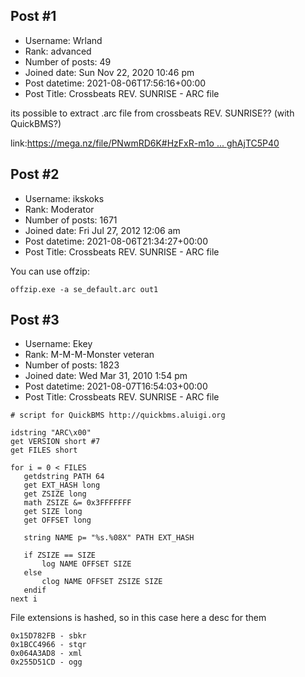 ## Post #1
- Username: Wrland
- Rank: advanced
- Number of posts: 49
- Joined date: Sun Nov 22, 2020 10:46 pm
- Post datetime: 2021-08-06T17:56:16+00:00
- Post Title: Crossbeats REV. SUNRISE - ARC file

its possible to extract .arc file from crossbeats REV. SUNRISE?? (with QuickBMS?)

link:[https://mega.nz/file/PNwmRD6K#HzFxR-m1o ... ghAjTC5P40](https://mega.nz/file/PNwmRD6K#HzFxR-m1oMCYUxEfJO1FSnbRf-blkAtoBghAjTC5P40)
## Post #2
- Username: ikskoks
- Rank: Moderator
- Number of posts: 1671
- Joined date: Fri Jul 27, 2012 12:06 am
- Post datetime: 2021-08-06T21:34:27+00:00
- Post Title: Crossbeats REV. SUNRISE - ARC file

You can use offzip:

```
offzip.exe -a se_default.arc out1
```
## Post #3
- Username: Ekey
- Rank: M-M-M-Monster veteran
- Number of posts: 1823
- Joined date: Wed Mar 31, 2010 1:54 pm
- Post datetime: 2021-08-07T16:54:03+00:00
- Post Title: Crossbeats REV. SUNRISE - ARC file

```
# script for QuickBMS http://quickbms.aluigi.org

idstring "ARC\x00"
get VERSION short #7
get FILES short

for i = 0 < FILES
   getdstring PATH 64
   get EXT_HASH long
   get ZSIZE long
   math ZSIZE &= 0x3FFFFFFF
   get SIZE long
   get OFFSET long
   
   string NAME p= "%s.%08X" PATH EXT_HASH
   
   if ZSIZE == SIZE
       log NAME OFFSET SIZE
   else
       clog NAME OFFSET ZSIZE SIZE
   endif
next i
```


File extensions is hashed, so in this case here a desc for them

```
0x15D782FB - sbkr
0x1BCC4966 - stqr
0x064A3AD8 - xml
0x255D51CD - ogg
```
